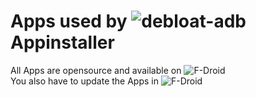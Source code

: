 # Apps used by ![debloat-adb](https://github.com/A2L5E0X1/debloat-adb) Appinstaller
All Apps are opensource and available on ![F-Droid](https://f-droid.org)  
You also have to update the Apps in ![F-Droid](https://f-droid.org)  

